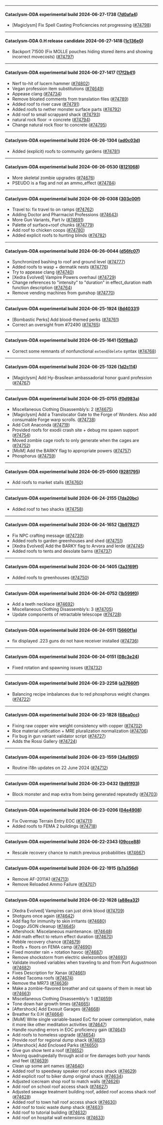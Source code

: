 
---

#### Cataclysm-DDA experimental build 2024-06-27-1738 ([7d0afa4](https://github.com/CleverRaven/Cataclysm-DDA/releases/tag/cdda-experimental-2024-06-27-1738))

* [Magiclysm] Fix Spell Casting Proficiencies not progressing ([#74798](https://github.com/CleverRaven/Cataclysm-DDA/pull/74798))

---

#### Cataclysm-DDA 0.H release candidate 2024-06-27-1418 ([1c136e0](https://github.com/CleverRaven/Cataclysm-DDA/releases/tag/cdda-0.H-2024-06-27-1418))

* Backport 71500 (Fix MOLLE pouches hiding stored items and showing incorrect movecosts) ([#74797](https://github.com/CleverRaven/Cataclysm-DDA/pull/74797))

---

#### Cataclysm-DDA experimental build 2024-06-27-1417 ([17f2b41](https://github.com/CleverRaven/Cataclysm-DDA/releases/tag/cdda-experimental-2024-06-27-1417))

* Nerf to-hit of lucern hammer ([#74802](https://github.com/CleverRaven/Cataclysm-DDA/pull/74802))
* Vegan profession item substitutions ([#74649](https://github.com/CleverRaven/Cataclysm-DDA/pull/74649))
* Appease clang ([#74734](https://github.com/CleverRaven/Cataclysm-DDA/pull/74734))
* Remove bloated comments from translation files ([#74789](https://github.com/CleverRaven/Cataclysm-DDA/pull/74789))
* Added roof to river cave ([#74791](https://github.com/CleverRaven/Cataclysm-DDA/pull/74791))
* Added roofs to nether monster surface parts ([#74792](https://github.com/CleverRaven/Cataclysm-DDA/pull/74792))
* Add roof to small scrapyard shack ([#74793](https://github.com/CleverRaven/Cataclysm-DDA/pull/74793))
* natural rock floor -> concrete ([#74794](https://github.com/CleverRaven/Cataclysm-DDA/pull/74794))
* Change natural rock floor to concrete ([#74795](https://github.com/CleverRaven/Cataclysm-DDA/pull/74795))

---

#### Cataclysm-DDA experimental build 2024-06-26-1304 ([ad0c03d](https://github.com/CleverRaven/Cataclysm-DDA/releases/tag/cdda-experimental-2024-06-26-1304))

* Added (explicit) roofs to community gardens ([#74781](https://github.com/CleverRaven/Cataclysm-DDA/pull/74781))

---

#### Cataclysm-DDA experimental build 2024-06-26-0530 ([8121068](https://github.com/CleverRaven/Cataclysm-DDA/releases/tag/cdda-experimental-2024-06-26-0530))

* More skeletal zombie upgrades ([#74676](https://github.com/CleverRaven/Cataclysm-DDA/pull/74676))
* PSEUDO is a flag and not an ammo_effect ([#74784](https://github.com/CleverRaven/Cataclysm-DDA/pull/74784))

---

#### Cataclysm-DDA experimental build 2024-06-26-0308 ([303c00f](https://github.com/CleverRaven/Cataclysm-DDA/releases/tag/cdda-experimental-2024-06-26-0308))

* Travel to: fix travel to on ramps ([#74762](https://github.com/CleverRaven/Cataclysm-DDA/pull/74762))
* Adding Doctor and Pharmacist Professions ([#74643](https://github.com/CleverRaven/Cataclysm-DDA/pull/74643))
* More Gun Variants, Part Iv ([#74691](https://github.com/CleverRaven/Cataclysm-DDA/pull/74691))
* Palette of surface+roof chunks ([#74779](https://github.com/CleverRaven/Cataclysm-DDA/pull/74779))
* Add roof to chicken coops ([#74780](https://github.com/CleverRaven/Cataclysm-DDA/pull/74780))
* Added explicit roofs to hunting blinds ([#74782](https://github.com/CleverRaven/Cataclysm-DDA/pull/74782))

---

#### Cataclysm-DDA experimental build 2024-06-26-0044 ([d56fc07](https://github.com/CleverRaven/Cataclysm-DDA/releases/tag/cdda-experimental-2024-06-26-0044))

* Synchronized bashing to roof and ground level ([#74777](https://github.com/CleverRaven/Cataclysm-DDA/pull/74777))
* Added roofs to wasp + dermatik nests ([#74776](https://github.com/CleverRaven/Cataclysm-DDA/pull/74776))
* Try to appease clang ([#74740](https://github.com/CleverRaven/Cataclysm-DDA/pull/74740))
* [Xedra Evolved] Vampire Powers overhaul ([#74729](https://github.com/CleverRaven/Cataclysm-DDA/pull/74729))
* Change references to "intensity" to "duration" in effect_duration math function description ([#74764](https://github.com/CleverRaven/Cataclysm-DDA/pull/74764))
* Remove vending machines from gunshop ([#74770](https://github.com/CleverRaven/Cataclysm-DDA/pull/74770))

---

#### Cataclysm-DDA experimental build 2024-06-25-1924 ([8d40331](https://github.com/CleverRaven/Cataclysm-DDA/releases/tag/cdda-experimental-2024-06-25-1924))

* [Bombastic Perks] Add blood-themed perks ([#74761](https://github.com/CleverRaven/Cataclysm-DDA/pull/74761))
* Correct an oversight from #72490 ([#74765](https://github.com/CleverRaven/Cataclysm-DDA/pull/74765))

---

#### Cataclysm-DDA experimental build 2024-06-25-1641 ([50f8ab2](https://github.com/CleverRaven/Cataclysm-DDA/releases/tag/cdda-experimental-2024-06-25-1641))

* Correct some remnants of nonfunctional ``extend``/``delete`` syntax ([#74768](https://github.com/CleverRaven/Cataclysm-DDA/pull/74768))

---

#### Cataclysm-DDA experimental build 2024-06-25-1326 ([1d2c114](https://github.com/CleverRaven/Cataclysm-DDA/releases/tag/cdda-experimental-2024-06-25-1326))

* [Magiclysm] Add Hy-Brasilean ambassadorial honor guard profession ([#74767](https://github.com/CleverRaven/Cataclysm-DDA/pull/74767))

---

#### Cataclysm-DDA experimental build 2024-06-25-0755 ([f0d983a](https://github.com/CleverRaven/Cataclysm-DDA/releases/tag/cdda-experimental-2024-06-25-0755))

* Miscellaneous Clothing Disassembly’s: 2 ([#74675](https://github.com/CleverRaven/Cataclysm-DDA/pull/74675))
* [Magiclysm] Add a Translocator Gate to the Forge of Wonders. Also add consumable Forge warp scrolls. ([#74738](https://github.com/CleverRaven/Cataclysm-DDA/pull/74738))
* Add Colt Anaconda ([#74719](https://github.com/CleverRaven/Cataclysm-DDA/pull/74719))
* Provided roofs for exodii crash site + debug mx spawn support ([#74754](https://github.com/CleverRaven/Cataclysm-DDA/pull/74754))
* Moved zombie cage roofs to only generate when the cages are ([#74752](https://github.com/CleverRaven/Cataclysm-DDA/pull/74752))
* [MoM] Add the BARKY flag to appropriate powers ([#74757](https://github.com/CleverRaven/Cataclysm-DDA/pull/74757))
* Phosphorus ([#74759](https://github.com/CleverRaven/Cataclysm-DDA/pull/74759))

---

#### Cataclysm-DDA experimental build 2024-06-25-0500 ([9281795](https://github.com/CleverRaven/Cataclysm-DDA/releases/tag/cdda-experimental-2024-06-25-0500))

* Add roofs to market stalls ([#74760](https://github.com/CleverRaven/Cataclysm-DDA/pull/74760))

---

#### Cataclysm-DDA experimental build 2024-06-24-2155 ([7da20bc](https://github.com/CleverRaven/Cataclysm-DDA/releases/tag/cdda-experimental-2024-06-24-2155))

* Added roof to two shacks ([#74758](https://github.com/CleverRaven/Cataclysm-DDA/pull/74758))

---

#### Cataclysm-DDA experimental build 2024-06-24-1652 ([3b97827](https://github.com/CleverRaven/Cataclysm-DDA/releases/tag/cdda-experimental-2024-06-24-1652))

* Fix NPC crafting message ([#74739](https://github.com/CleverRaven/Cataclysm-DDA/pull/74739))
* Added roofs to garden greenhouses and shed ([#74751](https://github.com/CleverRaven/Cataclysm-DDA/pull/74751))
* [Xedra Evolved] Add the BARKY flag to Arvora and Ierde ([#74745](https://github.com/CleverRaven/Cataclysm-DDA/pull/74745))
* Added roofs to tents and desolate barns ([#74737](https://github.com/CleverRaven/Cataclysm-DDA/pull/74737))

---

#### Cataclysm-DDA experimental build 2024-06-24-1405 ([3a3169f](https://github.com/CleverRaven/Cataclysm-DDA/releases/tag/cdda-experimental-2024-06-24-1405))

* Added roofs to greenhouses ([#74750](https://github.com/CleverRaven/Cataclysm-DDA/pull/74750))

---

#### Cataclysm-DDA experimental build 2024-06-24-0752 ([1b599f0](https://github.com/CleverRaven/Cataclysm-DDA/releases/tag/cdda-experimental-2024-06-24-0752))

* Add a teeth necklace ([#74692](https://github.com/CleverRaven/Cataclysm-DDA/pull/74692))
* Miscellaneous Clothing Disassembly’s: 3 ([#74705](https://github.com/CleverRaven/Cataclysm-DDA/pull/74705))
* Update components of retractable telescope ([#74728](https://github.com/CleverRaven/Cataclysm-DDA/pull/74728))

---

#### Cataclysm-DDA experimental build 2024-06-24-0511 ([5660f1a](https://github.com/CleverRaven/Cataclysm-DDA/releases/tag/cdda-experimental-2024-06-24-0511))

* fix displayed .223 guns do not have receiver installed ([#74736](https://github.com/CleverRaven/Cataclysm-DDA/pull/74736))

---

#### Cataclysm-DDA experimental build 2024-06-24-0151 ([08c3e24](https://github.com/CleverRaven/Cataclysm-DDA/releases/tag/cdda-experimental-2024-06-24-0151))

* Fixed rotation and spawning issues ([#74732](https://github.com/CleverRaven/Cataclysm-DDA/pull/74732))

---

#### Cataclysm-DDA experimental build 2024-06-23-2258 ([a37660f](https://github.com/CleverRaven/Cataclysm-DDA/releases/tag/cdda-experimental-2024-06-23-2258))

* Balancing recipe imbalances due to red phosphorus weight changes ([#74722](https://github.com/CleverRaven/Cataclysm-DDA/pull/74722))

---

#### Cataclysm-DDA experimental build 2024-06-23-1828 ([68ea0cc](https://github.com/CleverRaven/Cataclysm-DDA/releases/tag/cdda-experimental-2024-06-23-1828))

* Fixing raw copper wire weight consistency with copper ([#74702](https://github.com/CleverRaven/Cataclysm-DDA/pull/74702))
* Rice material unification + MRE pluralization normalization ([#74706](https://github.com/CleverRaven/Cataclysm-DDA/pull/74706))
* Fix bug in gun variant validator script ([#74727](https://github.com/CleverRaven/Cataclysm-DDA/pull/74727))
* Adds the Rossi Gallery ([#74724](https://github.com/CleverRaven/Cataclysm-DDA/pull/74724))

---

#### Cataclysm-DDA experimental build 2024-06-23-1559 ([34a1905](https://github.com/CleverRaven/Cataclysm-DDA/releases/tag/cdda-experimental-2024-06-23-1559))

* Routine i18n updates on 22 June 2024 ([#74712](https://github.com/CleverRaven/Cataclysm-DDA/pull/74712))

---

#### Cataclysm-DDA experimental build 2024-06-23-0432 ([9d91f03](https://github.com/CleverRaven/Cataclysm-DDA/releases/tag/cdda-experimental-2024-06-23-0432))

* Block monster and map extra from being generated repeatedly ([#74703](https://github.com/CleverRaven/Cataclysm-DDA/pull/74703))

---

#### Cataclysm-DDA experimental build 2024-06-23-0206 ([04e4908](https://github.com/CleverRaven/Cataclysm-DDA/releases/tag/cdda-experimental-2024-06-23-0206))

* Fix Overmap Terrain Entry EOC ([#74711](https://github.com/CleverRaven/Cataclysm-DDA/pull/74711))
* Added roofs to FEMA 2 buildings ([#74718](https://github.com/CleverRaven/Cataclysm-DDA/pull/74718))

---

#### Cataclysm-DDA experimental build 2024-06-22-2343 ([09cce88](https://github.com/CleverRaven/Cataclysm-DDA/releases/tag/cdda-experimental-2024-06-22-2343))

* Rescale recovery chance to match previous probabilities ([#74667](https://github.com/CleverRaven/Cataclysm-DDA/pull/74667))

---

#### Cataclysm-DDA experimental build 2024-06-22-1915 ([b7a356d](https://github.com/CleverRaven/Cataclysm-DDA/releases/tag/cdda-experimental-2024-06-22-1915))

* Remove AF-2011A1 ([#74713](https://github.com/CleverRaven/Cataclysm-DDA/pull/74713))
* Remove Reloaded Ammo Failure ([#74707](https://github.com/CleverRaven/Cataclysm-DDA/pull/74707))

---

#### Cataclysm-DDA experimental build 2024-06-22-1628 ([a88ea32](https://github.com/CleverRaven/Cataclysm-DDA/releases/tag/cdda-experimental-2024-06-22-1628))

* [Xedra Evolved] Vampires can just drink blood ([#74709](https://github.com/CleverRaven/Cataclysm-DDA/pull/74709))
* Shotguns once again ([#74642](https://github.com/CleverRaven/Cataclysm-DDA/pull/74642))
* Add flag for immunity to skin irritants ([#74680](https://github.com/CleverRaven/Cataclysm-DDA/pull/74680))
* Doggo JSON cleanup ([#74645](https://github.com/CleverRaven/Cataclysm-DDA/pull/74645))
* Aftershock: Miscelaneous maintenance. ([#74648](https://github.com/CleverRaven/Cataclysm-DDA/pull/74648))
* Add math effect to return effect duration ([#74670](https://github.com/CleverRaven/Cataclysm-DDA/pull/74670))
* Pebble recovery chance ([#74679](https://github.com/CleverRaven/Cataclysm-DDA/pull/74679))
* Roofs + floors on FEMA camp ([#74690](https://github.com/CleverRaven/Cataclysm-DDA/pull/74690))
* Fixed monster rain + rotation havoc ([#74687](https://github.com/CleverRaven/Cataclysm-DDA/pull/74687))
*  Remove shockstorm from electric skelezombos ([#74693](https://github.com/CleverRaven/Cataclysm-DDA/pull/74693))
* Validate involved variables when traveling to and from Port Augustmoon ([#74682](https://github.com/CleverRaven/Cataclysm-DDA/pull/74682))
* Fixes Description for Xanax ([#74661](https://github.com/CleverRaven/Cataclysm-DDA/pull/74661))
* Added Tacoma roofs ([#74674](https://github.com/CleverRaven/Cataclysm-DDA/pull/74674))
* Remove the MR73 ([#74636](https://github.com/CleverRaven/Cataclysm-DDA/pull/74636))
* Make a zombie-flavored breather and cut spawns of them in meat lab ([#74663](https://github.com/CleverRaven/Cataclysm-DDA/pull/74663))
* Miscellaneous Clothing Disassembly’s: 1 ([#74659](https://github.com/CleverRaven/Cataclysm-DDA/pull/74659))
* Tone down hair growth times ([#74665](https://github.com/CleverRaven/Cataclysm-DDA/pull/74665))
* [Aftershock] Add Exosuit Garages ([#74668](https://github.com/CleverRaven/Cataclysm-DDA/pull/74668))
* Breather fix 0.H ([#74664](https://github.com/CleverRaven/Cataclysm-DDA/pull/74664))
* [MoM] Write single variable-based EoC for power contemplation, make it more like other meditation activities ([#74647](https://github.com/CleverRaven/Cataclysm-DDA/pull/74647))
* Handle rounding errors in EOC proficiency gain ([#74641](https://github.com/CleverRaven/Cataclysm-DDA/pull/74641))
* Add roofs to homeless upgrade ([#74654](https://github.com/CleverRaven/Cataclysm-DDA/pull/74654))
* Provide roof for regional dump shack ([#74651](https://github.com/CleverRaven/Cataclysm-DDA/pull/74651))
* [Aftershock] Add Enclosed Parks ([#74650](https://github.com/CleverRaven/Cataclysm-DDA/pull/74650))
* Give gun show tent a roof ([#74652](https://github.com/CleverRaven/Cataclysm-DDA/pull/74652))
* Moving quadrupedally through acid or fire damages both your hands and feet ([#74639](https://github.com/CleverRaven/Cataclysm-DDA/pull/74639))
* Clean up some ant names ([#74640](https://github.com/CleverRaven/Cataclysm-DDA/pull/74640))
* Added roof to speedway speaker roof access shack ([#74629](https://github.com/CleverRaven/Cataclysm-DDA/pull/74629))
* Add explicit roof to biker dump original shack ([#74634](https://github.com/CleverRaven/Cataclysm-DDA/pull/74634))
* Adjusted icecream shop roof to match walls ([#74626](https://github.com/CleverRaven/Cataclysm-DDA/pull/74626))
* Add roof on school roof access shack ([#74627](https://github.com/CleverRaven/Cataclysm-DDA/pull/74627))
* Adjusted sewage treatment building roof, added roof access shack roof ([#74628](https://github.com/CleverRaven/Cataclysm-DDA/pull/74628))
* Added roof to town hall roof access shack ([#74630](https://github.com/CleverRaven/Cataclysm-DDA/pull/74630))
* Add roof to toxic waste dump shack ([#74631](https://github.com/CleverRaven/Cataclysm-DDA/pull/74631))
* Add roof to tutorial building ([#74632](https://github.com/CleverRaven/Cataclysm-DDA/pull/74632))
* Add roof on hospital wall extensions ([#74633](https://github.com/CleverRaven/Cataclysm-DDA/pull/74633))
